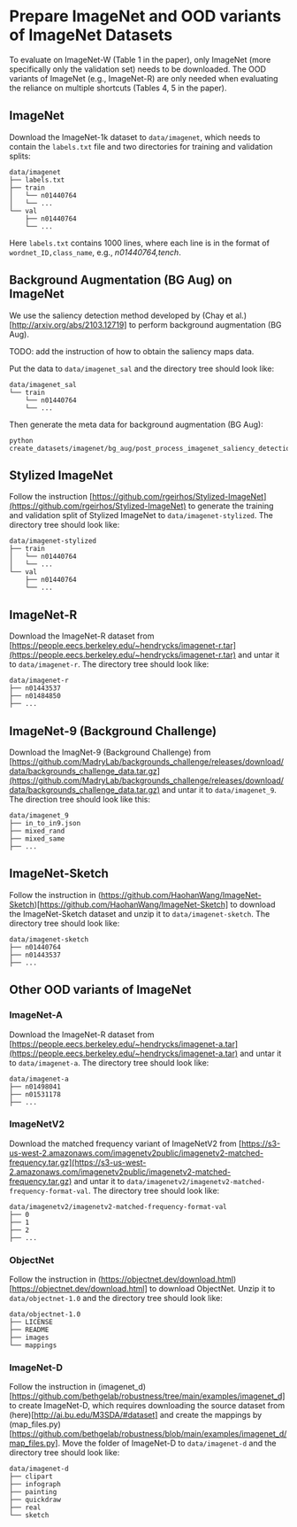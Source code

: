 # Prepare ImageNet and OOD variants of ImageNet Datasets

To evaluate on ImageNet-W (Table 1 in the paper), only ImageNet (more specifically only the validation set) needs to be downloaded. The OOD variants of ImageNet (e.g., ImageNet-R) are only needed when evaluating the reliance on multiple shortcuts (Tables 4, 5 in the paper).

## ImageNet
Download the ImageNet-1k dataset to `data/imagenet`, which needs to contain the `labels.txt` file and two directories for training and validation splits:
```
data/imagenet
├── labels.txt
├── train
│   └── n01440764
│   └── ...
└── val
    ├── n01440764
    └── ...
```
Here `labels.txt` contains 1000 lines, where each line is in the format of `wordnet_ID,class_name`, e.g., *n01440764,tench*.

## Background Augmentation (BG Aug) on ImageNet

We use the saliency detection method developed by (Chay et al.)[http://arxiv.org/abs/2103.12719] to perform background augmentation (BG Aug).

TODO: add the instruction of how to obtain the saliency maps data.

Put the data to `data/imagenet_sal` and the directory tree should look like:
```
data/imagenet_sal
└── train
    └── n01440764
    └── ...
```

Then generate the meta data for background augmentation (BG Aug):
```shell
python create_datasets/imagenet/bg_aug/post_process_imagenet_saliency_detection.py
```

## Stylized ImageNet

Follow the instruction [https://github.com/rgeirhos/Stylized-ImageNet](https://github.com/rgeirhos/Stylized-ImageNet) to generate the training and validation split of Stylized ImageNet to `data/imagenet-stylized`. The directory tree should look like:
```
data/imagenet-stylized
├── train
│   └── n01440764
│   └── ...
└── val
    ├── n01440764
    └── ...
```

## ImageNet-R

Download the ImageNet-R dataset from [https://people.eecs.berkeley.edu/~hendrycks/imagenet-r.tar](https://people.eecs.berkeley.edu/~hendrycks/imagenet-r.tar) and untar it to `data/imagenet-r`. The directory tree should look like:
```
data/imagenet-r
├── n01443537
├── n01484850
├── ...
```

## ImageNet-9 (Background Challenge)

Download the ImagNet-9 (Background Challenge) from [https://github.com/MadryLab/backgrounds_challenge/releases/download/data/backgrounds_challenge_data.tar.gz](https://github.com/MadryLab/backgrounds_challenge/releases/download/data/backgrounds_challenge_data.tar.gz) and untar it to `data/imagenet_9`. The direction tree should look like this:
```
data/imagenet_9
├── in_to_in9.json
├── mixed_rand
├── mixed_same
├── ...
```

## ImageNet-Sketch

Follow the instruction in (https://github.com/HaohanWang/ImageNet-Sketch)[https://github.com/HaohanWang/ImageNet-Sketch] to download the ImageNet-Sketch dataset and unzip it to `data/imagenet-sketch`. The directory tree should look like:
```
data/imagenet-sketch
├── n01440764
├── n01443537
├── ...
```

## Other OOD variants of ImageNet

### ImageNet-A

Download the ImageNet-R dataset from [https://people.eecs.berkeley.edu/~hendrycks/imagenet-a.tar](https://people.eecs.berkeley.edu/~hendrycks/imagenet-a.tar) and untar it to `data/imagenet-a`. The directory tree should look like:
```
data/imagenet-a
├── n01498041
├── n01531178
├── ...
```

### ImageNetV2

Download the matched frequency variant of ImageNetV2 from [https://s3-us-west-2.amazonaws.com/imagenetv2public/imagenetv2-matched-frequency.tar.gz](https://s3-us-west-2.amazonaws.com/imagenetv2public/imagenetv2-matched-frequency.tar.gz) and untar it to `data/imagenetv2/imagenetv2-matched-frequency-format-val`. The directory tree should look like:
```
data/imagenetv2/imagenetv2-matched-frequency-format-val
├── 0
├── 1
├── 2
├── ...
```

### ObjectNet

Follow the instruction in (https://objectnet.dev/download.html)[https://objectnet.dev/download.html] to download ObjectNet. Unzip it to `data/objectnet-1.0` and the directory tree should look like:
```
data/objectnet-1.0
├── LICENSE
├── README
├── images
└── mappings
```

### ImageNet-D

Follow the instruction in (imagenet_d)[https://github.com/bethgelab/robustness/tree/main/examples/imagenet_d] to create ImageNet-D, which requires downloading the source dataset from (here)[http://ai.bu.edu/M3SDA/#dataset] and create the mappings by (map_files.py)[https://github.com/bethgelab/robustness/blob/main/examples/imagenet_d/map_files.py]. Move the folder of ImageNet-D to `data/imagenet-d` and the directory tree should look like:
```
data/imagenet-d
├── clipart
├── infograph
├── painting
├── quickdraw
├── real
└── sketch
```
